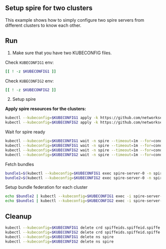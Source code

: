 ## Setup spire for two clusters

This example shows how to simply configure two spire servers from different clusters to know each other.

## Run

1. Make sure that you have two KUBECONFIG files.

Check `KUBECONFIG1` env:
```bash
[[ ! -z $KUBECONFIG1 ]]
```

Check `KUBECONFIG2` env:
```bash
[[ ! -z $KUBECONFIG2 ]]
```

2. Setup spire

**Apply spire resources for the clusters:**

```bash
kubectl --kubeconfig=$KUBECONFIG1 apply -k https://github.com/networkservicemesh/deployments-k8s/examples/interdomain/spire/cluster1?ref=99f95d3118bd66f0ff91764df232db75836dc8f2
kubectl --kubeconfig=$KUBECONFIG2 apply -k https://github.com/networkservicemesh/deployments-k8s/examples/interdomain/spire/cluster2?ref=99f95d3118bd66f0ff91764df232db75836dc8f2
```

Wait for spire ready
```bash
kubectl --kubeconfig=$KUBECONFIG1 wait -n spire --timeout=1m --for=condition=ready pod -l app=spire-agent
kubectl --kubeconfig=$KUBECONFIG1 wait -n spire --timeout=1m --for=condition=ready pod -l app=spire-server
kubectl --kubeconfig=$KUBECONFIG2 wait -n spire --timeout=1m --for=condition=ready pod -l app=spire-agent
kubectl --kubeconfig=$KUBECONFIG2 wait -n spire --timeout=1m --for=condition=ready pod -l app=spire-server
```

Fetch bundles
```bash
bundle1=$(kubectl --kubeconfig=$KUBECONFIG1 exec spire-server-0 -n spire -- bin/spire-server bundle show -format spiffe)
bundle2=$(kubectl --kubeconfig=$KUBECONFIG2 exec spire-server-0 -n spire -- bin/spire-server bundle show -format spiffe)
```

Setup bundle federation for each cluster
```bash
echo $bundle2 | kubectl --kubeconfig=$KUBECONFIG1 exec -i spire-server-0 -n spire -- bin/spire-server bundle set -format spiffe -id "spiffe://nsm.cluster2"
echo $bundle1 | kubectl --kubeconfig=$KUBECONFIG2 exec -i spire-server-0 -n spire -- bin/spire-server bundle set -format spiffe -id "spiffe://nsm.cluster1"
```

## Cleanup

```bash
kubectl --kubeconfig=$KUBECONFIG1 delete crd spiffeids.spiffeid.spiffe.io
kubectl --kubeconfig=$KUBECONFIG2 delete crd spiffeids.spiffeid.spiffe.io
kubectl --kubeconfig=$KUBECONFIG1 delete ns spire
kubectl --kubeconfig=$KUBECONFIG2 delete ns spire
```
